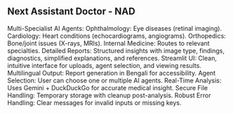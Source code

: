 
## Next Assistant Doctor - NAD 
 Multi-Specialist AI Agents:
   Ophthalmology: Eye diseases (retinal imaging).
   Cardiology: Heart conditions (echocardiograms, angiograms).
   Orthopedics: Bone/joint issues (X-rays, MRIs).
   Internal Medicine: Routes to relevant specialties.
 Detailed Reports: Structured insights with image type, findings, diagnostics, simplified explanations, and references.
 Streamlit UI: Clean, intuitive interface for uploads, agent selection, and viewing results.
 Multilingual Output: Report generation in Bengali for accessibility.
 Agent Selection: User can choose one or multiple AI agents.
 Real-Time Analysis: Uses Gemini + DuckDuckGo for accurate medical insight.
 Secure File Handling: Temporary storage with cleanup post-analysis.
 Robust Error Handling: Clear messages for invalid inputs or missing keys.
